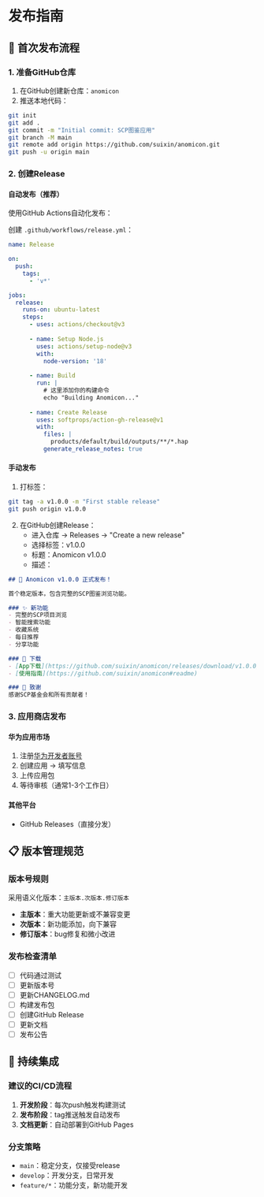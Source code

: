 # 发布指南

## 🚀 首次发布流程

### 1. 准备GitHub仓库
1. 在GitHub创建新仓库：`anomicon`
2. 推送本地代码：
```bash
git init
git add .
git commit -m "Initial commit: SCP图鉴应用"
git branch -M main
git remote add origin https://github.com/suixin/anomicon.git
git push -u origin main
```

### 2. 创建Release

#### 自动发布（推荐）
使用GitHub Actions自动化发布：

创建 `.github/workflows/release.yml`：
```yaml
name: Release

on:
  push:
    tags:
      - 'v*'

jobs:
  release:
    runs-on: ubuntu-latest
    steps:
      - uses: actions/checkout@v3
      
      - name: Setup Node.js
        uses: actions/setup-node@v3
        with:
          node-version: '18'
          
      - name: Build
        run: |
          # 这里添加你的构建命令
          echo "Building Anomicon..."
          
      - name: Create Release
        uses: softprops/action-gh-release@v1
        with:
          files: |
            products/default/build/outputs/**/*.hap
          generate_release_notes: true
```

#### 手动发布
1. 打标签：
```bash
git tag -a v1.0.0 -m "First stable release"
git push origin v1.0.0
```

2. 在GitHub创建Release：
   - 进入仓库 → Releases → "Create a new release"
   - 选择标签：v1.0.0
   - 标题：Anomicon v1.0.0
   - 描述：
```markdown
## 🎉 Anomicon v1.0.0 正式发布！

首个稳定版本，包含完整的SCP图鉴浏览功能。

### ✨ 新功能
- 完整的SCP项目浏览
- 智能搜索功能
- 收藏系统
- 每日推荐
- 分享功能

### 📱 下载
- [App下载](https://github.com/suixin/anomicon/releases/download/v1.0.0/anomicon-v1.0.0.hap)
- [使用指南](https://github.com/suixin/anomicon#readme)

### 🙏 致谢
感谢SCP基金会和所有贡献者！
```

### 3. 应用商店发布

#### 华为应用市场
1. 注册[华为开发者账号](https://developer.huawei.com/consumer/cn/)
2. 创建应用 → 填写信息
3. 上传应用包
4. 等待审核（通常1-3个工作日）

#### 其他平台
- GitHub Releases（直接分发）

## 📋 版本管理规范

### 版本号规则
采用语义化版本：`主版本.次版本.修订版本`
- **主版本**：重大功能更新或不兼容变更
- **次版本**：新功能添加，向下兼容
- **修订版本**：bug修复和微小改进

### 发布检查清单
- [ ] 代码通过测试
- [ ] 更新版本号
- [ ] 更新CHANGELOG.md
- [ ] 构建发布包
- [ ] 创建GitHub Release
- [ ] 更新文档
- [ ] 发布公告

## 🔄 持续集成

### 建议的CI/CD流程
1. **开发阶段**：每次push触发构建测试
2. **发布阶段**：tag推送触发自动发布
3. **文档更新**：自动部署到GitHub Pages

### 分支策略
- `main`：稳定分支，仅接受release
- `develop`：开发分支，日常开发
- `feature/*`：功能分支，新功能开发